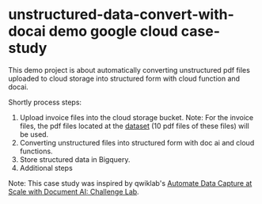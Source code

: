 # unstructured-data-convert-with-docai demo google cloud case-study

This demo project is about automatically converting unstructured pdf files uploaded to cloud storage into structured form with cloud function and docai.

Shortly process steps:
1.  Upload invoice files into the cloud storage bucket.
Note: For the invoice files, the pdf files located at the [dataset](https://data.mendeley.com/datasets/tnj49gpmtz) (10 pdf files of these files) will be used.
2.  Converting unstructured files into structured form with doc ai and cloud functions.
3.  Store structured data in Bigquery.
4.  Additional steps

Note: This case study was inspired by qwiklab's [Automate Data Capture at Scale with Document AI: Challenge Lab](https://www.cloudskillsboost.google/focuses/34185?parent=catalog).  